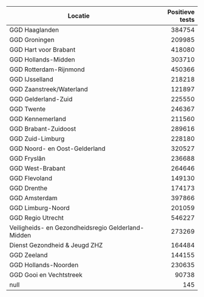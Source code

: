 | Locatie | Positieve tests |
|---------|----------------:|
| GGD Haaglanden                           | 384754 |
| GGD Groningen                            | 209985 |
| GGD Hart voor Brabant                    | 418080 |
| GGD Hollands-Midden                      | 303710 |
| GGD Rotterdam-Rijnmond                   | 450366 |
| GGD IJsselland                           | 218218 |
| GGD Zaanstreek/Waterland                 | 121897 |
| GGD Gelderland-Zuid                      | 225550 |
| GGD Twente                               | 246367 |
| GGD Kennemerland                         | 211560 |
| GGD Brabant-Zuidoost                     | 289616 |
| GGD Zuid-Limburg                         | 228180 |
| GGD Noord- en Oost-Gelderland            | 320527 |
| GGD Fryslân                              | 236688 |
| GGD West-Brabant                         | 264646 |
| GGD Flevoland                            | 149130 |
| GGD Drenthe                              | 174173 |
| GGD Amsterdam                            | 397866 |
| GGD Limburg-Noord                        | 201059 |
| GGD Regio Utrecht                        | 546227 |
| Veiligheids- en Gezondheidsregio Gelderland-Midden | 273269 |
| Dienst Gezondheid & Jeugd ZHZ            | 164484 |
| GGD Zeeland                              | 144155 |
| GGD Hollands-Noorden                     | 230635 |
| GGD Gooi en Vechtstreek                  | 90738 |
| null                                     |   145 |
